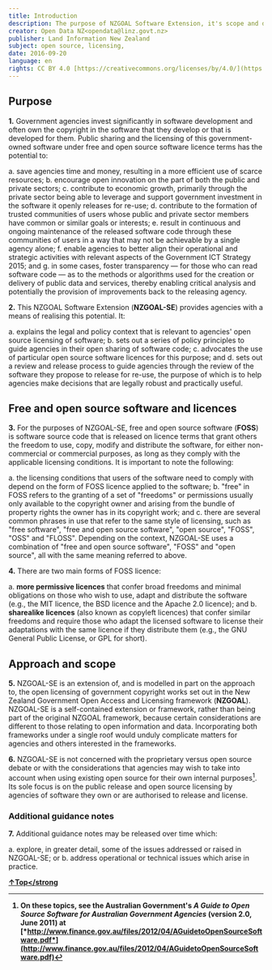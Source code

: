 ```yaml
---
title: Introduction
description: The purpose of NZGOAL Software Extension, it's scope and definitions of free and open source software.
creator: Open Data NZ<opendata@linz.govt.nz>
publisher: Land Information New Zealand
subject: open source, licensing,
date: 2016-09-20
language: en
rights: CC BY 4.0 [https://creativecommons.org/licenses/by/4.0/](https://creativecommons.org/licenses/by/4.0/)
---
```


## Purpose

**1.** Government agencies invest significantly in software development
and often own the copyright in the software that they develop or that is
developed for them. Public sharing and the licensing of this
government-owned software under free and open source software licence
terms has the potential to:

a.  save agencies time and money, resulting in a more efficient use of
    scarce resources;
b.  encourage open innovation on the part of both the public and private
    sectors;
c.  contribute to economic growth, primarily through the private sector
    being able to leverage and support government investment in the
    software it openly releases for re-use;
d.  contribute to the formation of trusted communities of users whose
    public and private sector members have common or similar goals or
    interests;
e.  result in continuous and ongoing maintenance of the released
    software code through these communities of users in a way that may
    not be achievable by a single agency alone;
f.  enable agencies to better align their operational and strategic
    activities with relevant aspects of the Government ICT Strategy
    2015; and
g.  in some cases, foster transparency — for those who can read software
    code — as to the methods or algorithms used for the creation or
    delivery of public data and services, thereby enabling critical
    analysis and potentially the provision of improvements back to the
    releasing agency.

**2.** This NZGOAL Software Extension (**NZGOAL-SE**) provides agencies
with a means of realising this potential. It:

a.  explains the legal and policy context that is relevant to agencies'
    open source licensing of software;
b.  sets out a series of policy principles to guide agencies in their
    open sharing of software code;
c.  advocates the use of particular open source software licences for
    this purpose; and
d.  sets out a review and release process to guide agencies through the
    review of the software they propose to release for re-use, the
    purpose of which is to help agencies make decisions that are legally
    robust and practically useful.

## Free and open source software and licences

**3.** For the purposes of NZGOAL-SE, free and open source software
(**FOSS**) is software source code that is released on licence terms
that grant others the freedom to use, copy, modify and distribute the
software, for either non-commercial or commercial purposes, as long as
they comply with the applicable licensing conditions. It is important to
note the following:

a.  the licensing conditions that users of the software need to comply
    with depend on the form of FOSS licence applied to the software;
b.  "free" in FOSS refers to the granting of a set of "freedoms" or
    permissions usually only available to the copyright owner and
    arising from the bundle of property rights the owner has in its
    copyright work; and
c.  there are several common phrases in use that refer to the same style
    of licensing, such as "free software", "free and open source
    software", "open source", "FOSS", "OSS" and "FLOSS". Depending on
    the context, NZGOAL-SE uses a combination of "free and open source
    software", "FOSS" and "open source", all with the same meaning
    referred to above.

**4.** There are two main forms of FOSS licence:

a.  **more permissive licences** that confer broad freedoms and minimal
    obligations on those who wish to use, adapt and distribute the
    software (e.g., the MIT licence, the BSD licence and the Apache 2.0
    licence); and
b.  **sharealike licences** (also known as copyleft licences) that
    confer similar freedoms and require those who adapt the licensed
    software to license their adaptations with the same licence if they
    distribute them (e.g., the GNU General Public License, or GPL
    for short).

## Approach and scope

**5.** NZGOAL-SE is an extension of, and is modelled in part on the
approach to, the open licensing of government copyright works set out in
the New Zealand Government Open Access and Licensing framework
(**NZGOAL**). NZGOAL-SE is a self-contained extension or framework,
rather than being part of the original NZGOAL framework, because certain
considerations are different to those relating to open information and
data. Incorporating both frameworks under a single roof would unduly
complicate matters for agencies and others interested in the frameworks.

**6.** NZGOAL-SE is not concerned with the proprietary versus open
source debate or with the considerations that agencies may wish to take
into account when using existing open source for their own internal
purposes[^1]. Its sole focus is on the
public release and open source licensing by agencies of software they
own or are authorised to release and license.

[^1]: On these topics, see the Australian Government's *A Guide to Open Source Software for Australian Government Agencies* (version 2.0, June 2011) at    [*http://www.finance.gov.au/files/2012/04/AGuidetoOpenSourceSoftware.pdf*](http://www.finance.gov.au/files/2012/04/AGuidetoOpenSourceSoftware.pdf)

### Additional guidance notes

**7.** Additional guidance notes may be released over time which:

a.  explore, in greater detail, some of the issues addressed or raised
    in NZGOAL-SE; or
b.  address operational or technical issues which arise in practice.

<a style="text-align right;" href="#top"><strong>&uarr;Top</strong</a>
